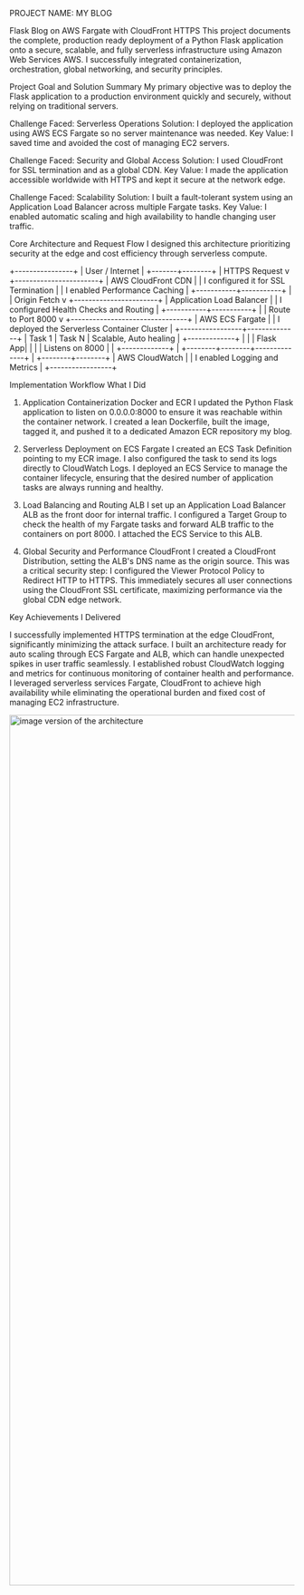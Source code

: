 PROJECT NAME: MY BLOG 

Flask Blog on AWS Fargate with CloudFront HTTPS
This project documents the complete, production ready deployment of a Python Flask application onto a secure, scalable, and fully serverless infrastructure using Amazon Web Services AWS. I successfully integrated containerization, orchestration, global networking, and security principles.

Project Goal and Solution Summary
My primary objective was to deploy the Flask application to a production environment quickly and securely, without relying on traditional servers.

Challenge Faced: Serverless Operations
Solution: I deployed the application using AWS ECS Fargate so no server maintenance was needed.
Key Value: I saved time and avoided the cost of managing EC2 servers.

Challenge Faced: Security and Global Access
Solution: I used CloudFront for SSL termination and as a global CDN.
Key Value: I made the application accessible worldwide with HTTPS and kept it secure at the network edge.

Challenge Faced: Scalability
Solution: I built a fault-tolerant system using an Application Load Balancer across multiple Fargate tasks.
Key Value: I enabled automatic scaling and high availability to handle changing user traffic.



Core Architecture and Request Flow
I designed this architecture prioritizing security at the edge and cost efficiency through serverless compute.

+----------------+
|    User / Internet |
+-------+--------+
        |
      HTTPS Request
        v
+-----------------------+
|   AWS CloudFront CDN  |
| I configured it for SSL Termination |
| I enabled Performance Caching |
+-----------+-----------+
            |
            | Origin Fetch
            v
+-----------------------+
|   Application Load Balancer   |
| I configured Health Checks and Routing |
+-----------+-----------+
            |
            | Route to Port 8000
            v
+--------------------------------+
|       AWS ECS Fargate        |
| I deployed the Serverless Container Cluster |
+-----------------+--------------+
| Task 1 | Task N | Scalable, Auto healing
| +-------------+ |
| | Flask App| |
| | Listens on 8000 |
| +-------------+ |
+--------+--------+--------------+
         |
+--------+--------+
|   AWS CloudWatch  |
| I enabled Logging and Metrics |
+-----------------+


Implementation Workflow What I Did

1. Application Containerization Docker and ECR
I updated the Python Flask application to listen on 0.0.0.0:8000 to ensure it was reachable within the container network. I created a lean Dockerfile, built the image, tagged it, and pushed it to a dedicated Amazon ECR repository my blog.

2. Serverless Deployment on ECS Fargate
I created an ECS Task Definition pointing to my ECR image. I also configured the task to send its logs directly to CloudWatch Logs. I deployed an ECS Service to manage the container lifecycle, ensuring that the desired number of application tasks are always running and healthy.

3. Load Balancing and Routing ALB
I set up an Application Load Balancer ALB as the front door for internal traffic. I configured a Target Group to check the health of my Fargate tasks and forward ALB traffic to the containers on port 8000. I attached the ECS Service to this ALB.

4. Global Security and Performance CloudFront
I created a CloudFront Distribution, setting the ALB's DNS name as the origin source. This was a critical security step: I configured the Viewer Protocol Policy to Redirect HTTP to HTTPS. This immediately secures all user connections using the CloudFront SSL certificate, maximizing performance via the global CDN edge network.

Key Achievements I Delivered

I successfully implemented HTTPS termination at the edge CloudFront, significantly minimizing the attack surface. I built an architecture ready for auto scaling through ECS Fargate and ALB, which can handle unexpected spikes in user traffic seamlessly. I established robust CloudWatch logging and metrics for continuous monitoring of container health and performance. I leveraged serverless services Fargate, CloudFront to achieve high availability while eliminating the operational burden and fixed cost of managing EC2 infrastructure.

<img width="1024" height="1536" alt="image version of the architecture" src="https://github.com/user-attachments/assets/875a4f88-828b-4800-b142-a23c68697f9b" />



